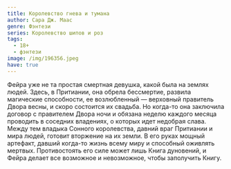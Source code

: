 ```yaml
---
title: Королевство гнева и тумана
author: Сара Дж. Маас
genre: Фэнтези
series: Королевство шипов и роз
tags:
  - 18+
  - фэнтези
image: /img/196356.jpeg
have: true
---
```

Фейра уже не та простая смертная девушка, какой была на землях людей. Здесь, в Притиании, она обрела бессмертие, развила магические способности, ее возлюбленный — верховный правитель Двора весны, и скоро состоится их свадьба. Но когда-то она заключила договор с правителем Двора ночи и обязана неделю каждого месяца проводить в соседних владениях, о которых идет недобрая слава. Между тем владыка Сонного королевства, давний враг Притиании и мира людей, готовит вторжение на их земли. В его руках мощный артефакт, давший когда-то жизнь всему миру и способный оживлять мертвых. Противостоять его силе может лишь Книга дуновений, и Фейра делает все возможное и невозможное, чтобы заполучить Книгу.